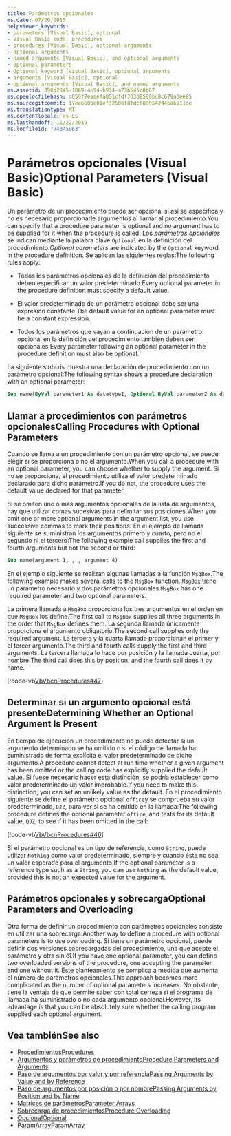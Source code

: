 ```yaml
---
title: Parámetros opcionales
ms.date: 07/20/2015
helpviewer_keywords:
- parameters [Visual Basic], optional
- Visual Basic code, procedures
- procedures [Visual Basic], optional arguments
- optional arguments
- named arguments [Visual Basic], and optional arguments
- optional parameters
- Optional keyword [Visual Basic], optional arguments
- arguments [Visual Basic], optional
- optional arguments [Visual Basic], and named arguments
ms.assetid: 398d2845-1069-4e94-b934-a73b545c8b87
ms.openlocfilehash: d859f7eaaefa051cfdf703d8589bc8c679a3ee85
ms.sourcegitcommit: 17ee6605e01ef32506f8fdc686954244ba6911de
ms.translationtype: MT
ms.contentlocale: es-ES
ms.lasthandoff: 11/22/2019
ms.locfileid: "74345963"
---
```

# <a name="optional-parameters-visual-basic"></a><span data-ttu-id="455c8-102">Parámetros opcionales (Visual Basic)</span><span class="sxs-lookup"><span data-stu-id="455c8-102">Optional Parameters (Visual Basic)</span></span>
<span data-ttu-id="455c8-103">Un parámetro de un procedimiento puede ser opcional si así se especifica y no es necesario proporcionarle argumentos al llamar al procedimiento.</span><span class="sxs-lookup"><span data-stu-id="455c8-103">You can specify that a procedure parameter is optional and no argument has to be supplied for it when the procedure is called.</span></span> <span data-ttu-id="455c8-104">Los *parámetros opcionales* se indican mediante la palabra clave `Optional` en la definición del procedimiento.</span><span class="sxs-lookup"><span data-stu-id="455c8-104">*Optional parameters* are indicated by the `Optional` keyword in the procedure definition.</span></span> <span data-ttu-id="455c8-105">Se aplican las siguientes reglas:</span><span class="sxs-lookup"><span data-stu-id="455c8-105">The following rules apply:</span></span>  
  
- <span data-ttu-id="455c8-106">Todos los parámetros opcionales de la definición del procedimiento deben especificar un valor predeterminado.</span><span class="sxs-lookup"><span data-stu-id="455c8-106">Every optional parameter in the procedure definition must specify a default value.</span></span>  
  
- <span data-ttu-id="455c8-107">El valor predeterminado de un parámetro opcional debe ser una expresión constante.</span><span class="sxs-lookup"><span data-stu-id="455c8-107">The default value for an optional parameter must be a constant expression.</span></span>  
  
- <span data-ttu-id="455c8-108">Todos los parámetros que vayan a continuación de un parámetro opcional en la definición del procedimiento también deben ser opcionales.</span><span class="sxs-lookup"><span data-stu-id="455c8-108">Every parameter following an optional parameter in the procedure definition must also be optional.</span></span>  
  
 <span data-ttu-id="455c8-109">La siguiente sintaxis muestra una declaración de procedimiento con un parámetro opcional:</span><span class="sxs-lookup"><span data-stu-id="455c8-109">The following syntax shows a procedure declaration with an optional parameter:</span></span>  
  
```vb  
Sub name(ByVal parameter1 As datatype1, Optional ByVal parameter2 As datatype2 = defaultvalue)  
```  
  
## <a name="calling-procedures-with-optional-parameters"></a><span data-ttu-id="455c8-110">Llamar a procedimientos con parámetros opcionales</span><span class="sxs-lookup"><span data-stu-id="455c8-110">Calling Procedures with Optional Parameters</span></span>  
 <span data-ttu-id="455c8-111">Cuando se llama a un procedimiento con un parámetro opcional, se puede elegir si se proporciona o no el argumento.</span><span class="sxs-lookup"><span data-stu-id="455c8-111">When you call a procedure with an optional parameter, you can choose whether to supply the argument.</span></span> <span data-ttu-id="455c8-112">Si no se proporciona, el procedimiento utiliza el valor predeterminado declarado para dicho parámetro.</span><span class="sxs-lookup"><span data-stu-id="455c8-112">If you do not, the procedure uses the default value declared for that parameter.</span></span>  
  
 <span data-ttu-id="455c8-113">Si se omiten uno o más argumentos opcionales de la lista de argumentos, hay que utilizar comas sucesivas para delimitar sus posiciones.</span><span class="sxs-lookup"><span data-stu-id="455c8-113">When you omit one or more optional arguments in the argument list, you use successive commas to mark their positions.</span></span> <span data-ttu-id="455c8-114">En el ejemplo de llamada siguiente se suministran los argumentos primero y cuarto, pero no el segundo ni el tercero:</span><span class="sxs-lookup"><span data-stu-id="455c8-114">The following example call supplies the first and fourth arguments but not the second or third:</span></span>  
  
```vb  
Sub name(argument 1, , , argument 4)  
```  
  
 <span data-ttu-id="455c8-115">En el ejemplo siguiente se realizan algunas llamadas a la función `MsgBox`.</span><span class="sxs-lookup"><span data-stu-id="455c8-115">The following example makes several calls to the `MsgBox` function.</span></span> <span data-ttu-id="455c8-116">`MsgBox` tiene un parámetro necesario y dos parámetros opcionales.</span><span class="sxs-lookup"><span data-stu-id="455c8-116">`MsgBox` has one required parameter and two optional parameters.</span></span>  
  
 <span data-ttu-id="455c8-117">La primera llamada a `MsgBox` proporciona los tres argumentos en el orden en que `MsgBox` los define.</span><span class="sxs-lookup"><span data-stu-id="455c8-117">The first call to `MsgBox` supplies all three arguments in the order that `MsgBox` defines them.</span></span> <span data-ttu-id="455c8-118">La segunda llamada únicamente proporciona el argumento obligatorio.</span><span class="sxs-lookup"><span data-stu-id="455c8-118">The second call supplies only the required argument.</span></span> <span data-ttu-id="455c8-119">La tercera y la cuarta llamada proporcionan el primer y el tercer argumento.</span><span class="sxs-lookup"><span data-stu-id="455c8-119">The third and fourth calls supply the first and third arguments.</span></span> <span data-ttu-id="455c8-120">La tercera llamada lo hace por posición y la llamada cuarta, por nombre.</span><span class="sxs-lookup"><span data-stu-id="455c8-120">The third call does this by position, and the fourth call does it by name.</span></span>  
  
 [!code-vb[VbVbcnProcedures#47](~/samples/snippets/visualbasic/VS_Snippets_VBCSharp/VbVbcnProcedures/VB/Class1.vb#47)]  
  
## <a name="determining-whether-an-optional-argument-is-present"></a><span data-ttu-id="455c8-121">Determinar si un argumento opcional está presente</span><span class="sxs-lookup"><span data-stu-id="455c8-121">Determining Whether an Optional Argument Is Present</span></span>  
 <span data-ttu-id="455c8-122">En tiempo de ejecución un procedimiento no puede detectar si un argumento determinado se ha omitido o si el código de llamada ha suministrado de forma explícita el valor predeterminado de dicho argumento.</span><span class="sxs-lookup"><span data-stu-id="455c8-122">A procedure cannot detect at run time whether a given argument has been omitted or the calling code has explicitly supplied the default value.</span></span> <span data-ttu-id="455c8-123">Si fuese necesario hacer esta distinción, se podría establecer como valor predeterminado un valor improbable.</span><span class="sxs-lookup"><span data-stu-id="455c8-123">If you need to make this distinction, you can set an unlikely value as the default.</span></span> <span data-ttu-id="455c8-124">En el procedimiento siguiente se define el parámetro opcional `office`y se comprueba su valor predeterminado, `QJZ`, para ver si se ha omitido en la llamada:</span><span class="sxs-lookup"><span data-stu-id="455c8-124">The following procedure defines the optional parameter `office`, and tests for its default value, `QJZ`, to see if it has been omitted in the call:</span></span>  
  
 [!code-vb[VbVbcnProcedures#46](~/samples/snippets/visualbasic/VS_Snippets_VBCSharp/VbVbcnProcedures/VB/Class1.vb#46)]  
  
 <span data-ttu-id="455c8-125">Si el parámetro opcional es un tipo de referencia, como `String`, puede utilizar `Nothing` como valor predeterminado, siempre y cuando éste no sea un valor esperado para el argumento.</span><span class="sxs-lookup"><span data-stu-id="455c8-125">If the optional parameter is a reference type such as a `String`, you can use `Nothing` as the default value, provided this is not an expected value for the argument.</span></span>  
  
## <a name="optional-parameters-and-overloading"></a><span data-ttu-id="455c8-126">Parámetros opcionales y sobrecarga</span><span class="sxs-lookup"><span data-stu-id="455c8-126">Optional Parameters and Overloading</span></span>  
 <span data-ttu-id="455c8-127">Otra forma de definir un procedimiento con parámetros opcionales consiste en utilizar una sobrecarga.</span><span class="sxs-lookup"><span data-stu-id="455c8-127">Another way to define a procedure with optional parameters is to use overloading.</span></span> <span data-ttu-id="455c8-128">Si tiene un parámetro opcional, puede definir dos versiones sobrecargadas del procedimiento, una que acepte el parámetro y otra sin él.</span><span class="sxs-lookup"><span data-stu-id="455c8-128">If you have one optional parameter, you can define two overloaded versions of the procedure, one accepting the parameter and one without it.</span></span> <span data-ttu-id="455c8-129">Este planteamiento se complica a medida que aumenta el número de parámetros opcionales.</span><span class="sxs-lookup"><span data-stu-id="455c8-129">This approach becomes more complicated as the number of optional parameters increases.</span></span> <span data-ttu-id="455c8-130">No obstante, tiene la ventaja de que permite saber con total certeza si el programa de llamada ha suministrado o no cada argumento opcional.</span><span class="sxs-lookup"><span data-stu-id="455c8-130">However, its advantage is that you can be absolutely sure whether the calling program supplied each optional argument.</span></span>  
  
## <a name="see-also"></a><span data-ttu-id="455c8-131">Vea también</span><span class="sxs-lookup"><span data-stu-id="455c8-131">See also</span></span>

- [<span data-ttu-id="455c8-132">Procedimientos</span><span class="sxs-lookup"><span data-stu-id="455c8-132">Procedures</span></span>](./index.md)
- [<span data-ttu-id="455c8-133">Argumentos y parámetros de procedimiento</span><span class="sxs-lookup"><span data-stu-id="455c8-133">Procedure Parameters and Arguments</span></span>](./procedure-parameters-and-arguments.md)
- [<span data-ttu-id="455c8-134">Paso de argumentos por valor y por referencia</span><span class="sxs-lookup"><span data-stu-id="455c8-134">Passing Arguments by Value and by Reference</span></span>](./passing-arguments-by-value-and-by-reference.md)
- [<span data-ttu-id="455c8-135">Paso de argumentos por posición o por nombre</span><span class="sxs-lookup"><span data-stu-id="455c8-135">Passing Arguments by Position and by Name</span></span>](./passing-arguments-by-position-and-by-name.md)
- [<span data-ttu-id="455c8-136">Matrices de parámetros</span><span class="sxs-lookup"><span data-stu-id="455c8-136">Parameter Arrays</span></span>](./parameter-arrays.md)
- [<span data-ttu-id="455c8-137">Sobrecarga de procedimientos</span><span class="sxs-lookup"><span data-stu-id="455c8-137">Procedure Overloading</span></span>](./procedure-overloading.md)
- [<span data-ttu-id="455c8-138">Opcional</span><span class="sxs-lookup"><span data-stu-id="455c8-138">Optional</span></span>](../../../../visual-basic/language-reference/modifiers/optional.md)
- [<span data-ttu-id="455c8-139">ParamArray</span><span class="sxs-lookup"><span data-stu-id="455c8-139">ParamArray</span></span>](../../../../visual-basic/language-reference/modifiers/paramarray.md)
